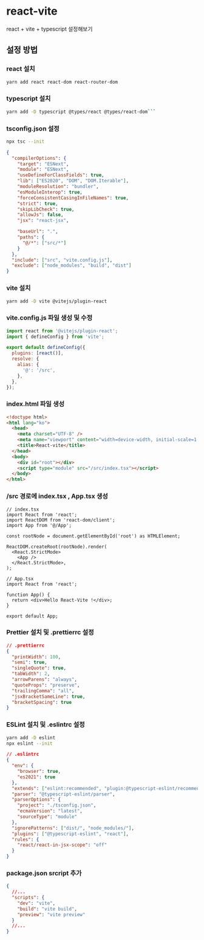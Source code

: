 # react-vite

react + vite + typescript 설정해보기

## 설정 방법

### react 설치

```zsh
yarn add react react-dom react-router-dom
```

### typescript 설치

````zsh
yarn add -D typescript @types/react @types/react-dom```
````

### tsconfig.json 설정

```zsh
npx tsc --init
```

```json
{
  "compilerOptions": {
    "target": "ESNext",
    "module": "ESNext",
    "useDefineForClassFields": true,
    "lib": ["ES2020", "DOM", "DOM.Iterable"],
    "moduleResolution": "bundler",
    "esModuleInterop": true,
    "forceConsistentCasingInFileNames": true,
    "strict": true,
    "skipLibCheck": true,
    "allowJs": false,
    "jsx": "react-jsx",

    "baseUrl": ".",
    "paths": {
      "@/*": ["src/*"]
    }
  },
  "include": ["src", "vite.config.js"],
  "exclude": ["node_modules", "build", "dist"]
}
```

### vite 설치

```zsh
yarn add -D vite @vitejs/plugin-react
```

### vite.config.js 파일 생성 및 수정

```javascript
import react from '@vitejs/plugin-react';
import { defineConfig } from 'vite';

export default defineConfig({
  plugins: [react()],
  resolve: {
    alias: {
      '@': '/src',
    },
  },
});
```

### index.html 파일 생성

```html
<!doctype html>
<html lang="ko">
  <head>
    <meta charset="UTF-8" />
    <meta name="viewport" content="width=device-width, initial-scale=1.0" />
    <title>React-vite</title>
  </head>
  <body>
    <div id="root"></div>
    <script type="module" src="/src/index.tsx"></script>
  </body>
</html>
```

### /src 경로에 index.tsx , App.tsx 생성

```tsx
// index.tsx
import React from 'react';
import ReactDOM from 'react-dom/client';
import App from '@/App';

const rootNode = document.getElementById('root') as HTMLElement;

ReactDOM.createRoot(rootNode).render(
  <React.StrictMode>
    <App />
  </React.StrictMode>,
);
```

```tsx
// App.tsx
import React from 'react';

function App() {
  return <div>Hello React-Vite !</div>;
}

export default App;
```

### Prettier 설치 및 .prettierrc 설정

```json
// .prettierrc
{
  "printWidth": 100,
  "semi": true,
  "singleQuote": true,
  "tabWidth": 2,
  "arrowParens": "always",
  "quoteProps": "preserve",
  "trailingComma": "all",
  "jsxBracketSameLine": true,
  "bracketSpacing": true
}
```

### ESLint 설치 및 .eslintrc 설정

```zsh
yarn add -D eslint
npx eslint --init
```

```json
// .eslintrc
{
  "env": {
    "browser": true,
    "es2021": true
  },
  "extends": ["eslint:recommended", "plugin:@typescript-eslint/recommended"],
  "parser": "@typescript-eslint/parser",
  "parserOptions": {
    "project": "./tsconfig.json",
    "ecmaVersion": "latest",
    "sourceType": "module"
  },
  "ignorePatterns": ["dist/", "node_modules/"],
  "plugins": ["@typescript-eslint", "react"],
  "rules": {
    "react/react-in-jsx-scope": "off"
  }
}
```

### package.json srcript 추가

```json
{
  //...
  "scripts": {
    "dev": "vite",
    "build": "vite build",
    "preview": "vite preview"
  }
  //...
}
```

